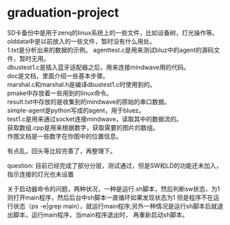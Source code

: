 # graduation-project  
SD卡备份中是用于zenq的linux系统上的一些文件，比如设备树，灯光操作等。  
olddata中是以前放入的一些文件，暂时没有什么用处。  
1.txt是分析出来的数据的示例。
agenttest.c是用来测试bluz中的agent的源码文件，暂时无用。  
dbustest1.c是插入蓝牙适配器之后，用来连接mindwave用的代码。  
doc是文档，里面介绍一些基本步骤。  
marshal.c和marshal.h是编译dbustest1.c时使用到的。  
pmake中存放着一些用到的linux命令。  
result.txt中存放的是收集到的mindwave的原始的串口数据。  
simple-agent是python写成的agent，用于bluez。  
test1.c是用来通过socket连接mindwave，读取其中的数据流的。  
获取数组.cpp是用来根据数字，获取需要的图片的数组。  
作图文档是一些数字在你图中的位置信息。  

有点乱，回头等比较完善了，再整理下。  

question:
目前已经完成了部分分层，测试通过，但是SW和LD的功能还未加入，指示连接的灯光也未设置

关于启动器命令的问题，两种状况，一种是运行.sh脚本，然后判断sw状态，为1则打开main程序，然后后台中sh脚本一直循环如果发现状态为1
但是程序不在运行状态（ps -e|grep main），就运行main程序;另外一种情况是运行sh脚本后就退出脚本，运行main程序，当main程序退出时，
再重新启动sh脚本。